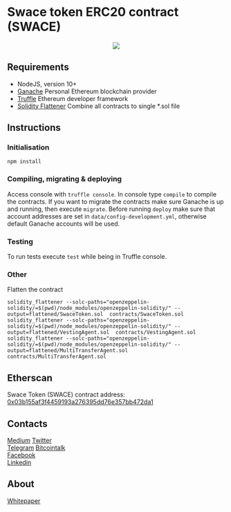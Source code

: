 
# Swace token ERC20 contract (SWACE)
<p align="center">
  <img src="https://swace.io/images/swace-logo-color-white-type.svg">
</p>

## Requirements
  * NodeJS, version 10+
  * [Ganache](https://truffleframework.com/ganache) Personal Ethereum blockchain provider
  * [Truffle](http://truffleframework.com/) Ethereum developer framework
  * [Solidity Flattener](https://github.com/BlockCatIO/solidity-flattener) Combine all contracts to single \*.sol file

## Instructions
### Initialisation
```
npm install
```

### Compiling,  migrating & deploying
Access console with `truffle console`. In console type `compile` to compile the contracts. If you want to migrate the contracts make sure Ganache is up and running, then execute `migrate`. Before running `deploy` make sure that account addresses are set in `data/config-development.yml`, otherwise default Ganache accounts will be used.

### Testing
To run tests execute `test` while being in Truffle console.

### Other
Flatten the contract
```
solidity_flattener --solc-paths="openzeppelin-solidity/=$(pwd)/node_modules/openzeppelin-solidity/" --output=flattened/SwaceToken.sol  contracts/SwaceToken.sol
solidity_flattener --solc-paths="openzeppelin-solidity/=$(pwd)/node_modules/openzeppelin-solidity/" --output=flattened/VestingAgent.sol  contracts/VestingAgent.sol
solidity_flattener --solc-paths="openzeppelin-solidity/=$(pwd)/node_modules/openzeppelin-solidity/" --output=flattened/MultiTransferAgent.sol  contracts/MultiTransferAgent.sol
```

## Etherscan
Swace Token (SWACE) contract address: [0x03b155af3f4459193a276395dd76e357bb472da1](https://etherscan.io/token/0x03b155af3f4459193a276395dd76e357bb472da1)

## Contacts
[Medium](https://medium.com/swace)
[Twitter](https://twitter.com/swaceapp)  
[Telegram](http://t.me/swace)
[Bitcointalk](https://bitcointalk.org/index.php?topic=3675646)  
[Facebook](https://www.facebook.com/swaceapp/)  
[Linkedin](https://www.linkedin.com/company/swace/)  

## About
[Whitepaper](https://www.swace.io/downloads/Swace_Whitepaper.pdf)
